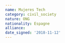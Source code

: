 ```yaml
---
name: Mujeres Tech
category: civil_society
nature: ONG
nationality: Espagne
alliance: 
date_signed: '2018-11-12'
---
```

    